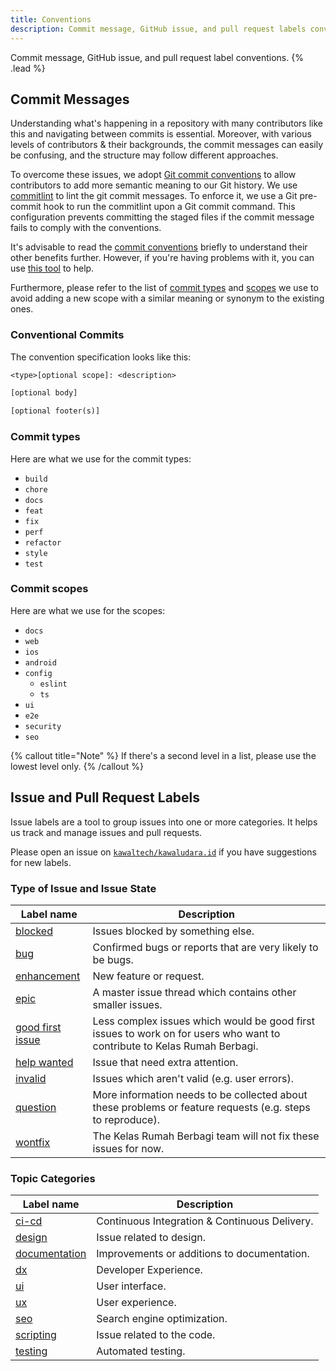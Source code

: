 ```yaml
---
title: Conventions
description: Commit message, GitHub issue, and pull request labels conventions.
---
```


Commit message, GitHub issue, and pull request label conventions. {% .lead %}

## Commit Messages

Understanding what's happening in a repository with many contributors like this and navigating between commits is essential.
Moreover, with various levels of contributors & their backgrounds, the commit messages can easily be confusing, and the structure may follow different approaches.

To overcome these issues, we adopt [Git commit conventions](https://www.conventionalcommits.org/en/) to allow contributors to add more semantic meaning to our Git history.
We use [commitlint](https://commitlint.js.org/) to lint the git commit messages.
To enforce it, we use a Git pre-commit hook to run the commitlint upon a Git commit command.
This configuration prevents committing the staged files if the commit message fails to comply with the conventions.

It's advisable to read the [commit conventions](https://www.conventionalcommits.org/en/v1.0.0) briefly to understand their other benefits further.
However, if you're having problems with it, you can use [this tool](https://commitlint.io/) to help.

Furthermore, please refer to the list of [commit types](#commit-types) and [scopes](#commit-scopes) we use to avoid adding a new scope with a similar meaning or synonym to the existing ones.

### Conventional Commits

The convention specification looks like this:

```txt
<type>[optional scope]: <description>

[optional body]

[optional footer(s)]
```

### Commit types

Here are what we use for the commit types:

- `build`
- `chore`
- `docs`
- `feat`
- `fix`
- `perf`
- `refactor`
- `style`
- `test`

### Commit scopes

Here are what we use for the scopes:

- `docs`
- `web`
- `ios`
- `android`
- `config`
  - `eslint`
  - `ts`
- `ui`
- `e2e`
- `security`
- `seo`

{% callout title="Note" %}
If there's a second level in a list, please use the lowest level only.
{% /callout %}

## Issue and Pull Request Labels

Issue labels are a tool to group issues into one or more categories. It helps us
track and manage issues and pull requests.

Please open an issue on
[`kawaltech/kawaludara.id`](https://github.com/kawaltech/kawaludara.id/issues)
if you have suggestions for new labels.

### Type of Issue and Issue State

| Label name                                                                                  | Description                                                                                                              |
| ------------------------------------------------------------------------------------------- | ------------------------------------------------------------------------------------------------------------------------ |
| [blocked](https://github.com/kawaltech/kawaludara.id/labels/blocked)                       | Issues blocked by something else.                                                                                        |
| [bug](https://github.com/kawaltech/kawaludara.id/labels/bug)                               | Confirmed bugs or reports that are very likely to be bugs.                                                               |
| [enhancement](https://github.com/kawaltech/kawaludara.id/labels/enhancement)               | New feature or request.                                                                                                  |
| [epic](https://github.com/kawaltech/kawaludara.id/labels/epic)                             | A master issue thread which contains other smaller issues.                                                               |
| [good first issue](https://github.com/kawaltech/kawaludara.id/labels/good%20first%20issue) | Less complex issues which would be good first issues to work on for users who want to contribute to Kelas Rumah Berbagi. |
| [help wanted](https://github.com/kawaltech/kawaludara.id/labels/help%20wanted)             | Issue that need extra attention.                                                                                         |
| [invalid](https://github.com/kawaltech/kawaludara.id/labels/invalid)                       | Issues which aren't valid (e.g. user errors).                                                                            |
| [question](https://github.com/kawaltech/kawaludara.id/labels/question)                     | More information needs to be collected about these problems or feature requests (e.g. steps to reproduce).               |
| [wontfix](https://github.com/kawaltech/kawaludara.id/labels/wontfix)                       | The Kelas Rumah Berbagi team will not fix these issues for now.                                                          |

### Topic Categories

| Label name                                                                        | Description                                   |
| --------------------------------------------------------------------------------- | --------------------------------------------- |
| [ci-cd](https://github.com/kawaltech/kawaludara.id/labels/ci-cd)                 | Continuous Integration & Continuous Delivery. |
| [design](https://github.com/kawaltech/kawaludara.id/labels/design)               | Issue related to design.                      |
| [documentation](https://github.com/kawaltech/kawaludara.id/labels/documentation) | Improvements or additions to documentation.   |
| [dx](https://github.com/kawaltech/kawaludara.id/labels/dx)                       | Developer Experience.                         |
| [ui](https://github.com/kawaltech/kawaludara.id/labels/ui)                       | User interface.                               |
| [ux](https://github.com/kawaltech/kawaludara.id/labels/ux)                       | User experience.                              |
| [seo](https://github.com/kawaltech/kawaludara.id/labels/seo)                     | Search engine optimization.                   |
| [scripting](https://github.com/kawaltech/kawaludara.id/labels/scripting)         | Issue related to the code.                    |
| [testing](https://github.com/kawaltech/kawaludara.id/labels/testing)             | Automated testing.                            |
